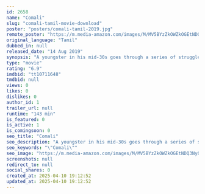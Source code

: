 ```yaml
---
id: 2658
name: "Comali"
slug: "comali-tamil-movie-download"
poster: "posters/comali-tamil-2019.jpg"
remote_poster: "https://m.media-amazon.com/images/M/MV5BYzZkOWZkOGEtNDQ3Ny00ZjNiLTk0MGQtNWU0ZDViYzA2ZGYzXkEyXkFqcGc@._V1_SX300.jpg"
original_language: "Tamil"
dubbed_in: null
released_date: "14 Aug 2019"
synopsis: "A youngster in his mid-30s goes through a series of struggles after coming to terms with the fact that he was in coma for 16 years."
type: "movie"
rating: "6.9"
imdbid: "tt10711648"
tmdbid: null
views: 0
likes: 0
dislikes: 0
author_id: 1
trailer_url: null
runtime: "143 min"
is_featured: 0
is_active: 1
is_comingsoon: 0
seo_title: "Comali"
seo_description: "A youngster in his mid-30s goes through a series of struggles after coming to terms with the fact that he was in coma for 16 years."
seo_keywords: "\"Comali\""
seo_image: "https://m.media-amazon.com/images/M/MV5BYzZkOWZkOGEtNDQ3Ny00ZjNiLTk0MGQtNWU0ZDViYzA2ZGYzXkEyXkFqcGc@._V1_SX300.jpg"
screenshots: null
redirect_to: null
social_shares: 0
created_at: 2025-04-10 19:12:52
updated_at: 2025-04-10 19:12:52
---
```


